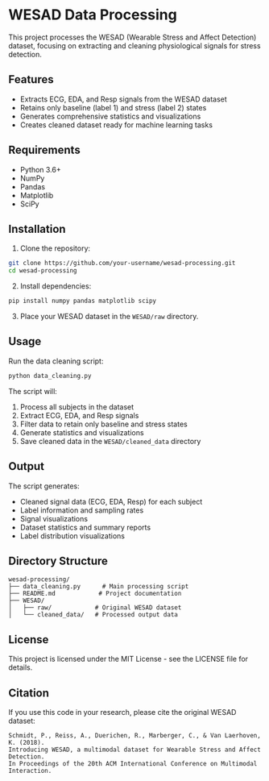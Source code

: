 # WESAD Data Processing

This project processes the WESAD (Wearable Stress and Affect Detection) dataset, focusing on extracting and cleaning physiological signals for stress detection.

## Features

- Extracts ECG, EDA, and Resp signals from the WESAD dataset
- Retains only baseline (label 1) and stress (label 2) states
- Generates comprehensive statistics and visualizations
- Creates cleaned dataset ready for machine learning tasks

## Requirements

- Python 3.6+
- NumPy
- Pandas
- Matplotlib
- SciPy

## Installation

1. Clone the repository:
```bash
git clone https://github.com/your-username/wesad-processing.git
cd wesad-processing
```

2. Install dependencies:
```bash
pip install numpy pandas matplotlib scipy
```

3. Place your WESAD dataset in the `WESAD/raw` directory.

## Usage

Run the data cleaning script:
```bash
python data_cleaning.py
```

The script will:
1. Process all subjects in the dataset
2. Extract ECG, EDA, and Resp signals
3. Filter data to retain only baseline and stress states
4. Generate statistics and visualizations
5. Save cleaned data in the `WESAD/cleaned_data` directory

## Output

The script generates:
- Cleaned signal data (ECG, EDA, Resp) for each subject
- Label information and sampling rates
- Signal visualizations
- Dataset statistics and summary reports
- Label distribution visualizations

## Directory Structure

```
wesad-processing/
├── data_cleaning.py      # Main processing script
├── README.md            # Project documentation
├── WESAD/
│   ├── raw/            # Original WESAD dataset
│   └── cleaned_data/   # Processed output data
```

## License

This project is licensed under the MIT License - see the LICENSE file for details.

## Citation

If you use this code in your research, please cite the original WESAD dataset:

```
Schmidt, P., Reiss, A., Duerichen, R., Marberger, C., & Van Laerhoven, K. (2018). 
Introducing WESAD, a multimodal dataset for Wearable Stress and Affect Detection. 
In Proceedings of the 20th ACM International Conference on Multimodal Interaction. 